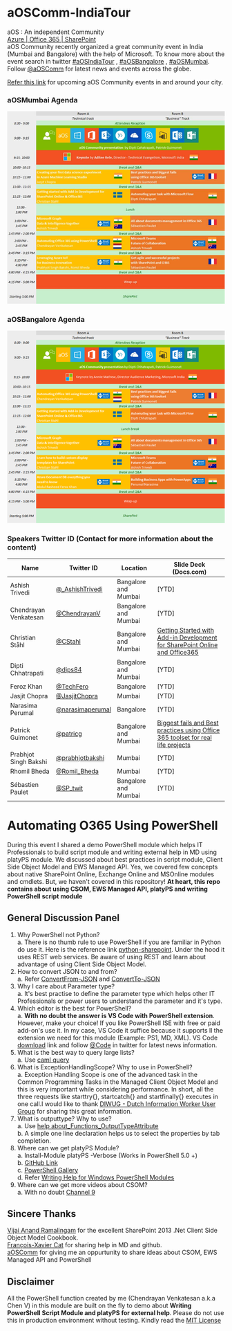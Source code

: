 # aOSComm-IndiaTour
aOS : An independent Community  
[Azure | Office 365 | SharePoint](http://aos.community/index.php/language/en/home/)  
aOS Community recently organized a great community event in India (Mumbai and Bangalore) with the help of Microsoft. To know more about the event search in twitter [#aOSIndiaTour](https://twitter.com/hashtag/aOSIndiaTour?src=hash) , [#aOSBangalore](https://twitter.com/hashtag/aOSBangalore?src=hash) , [#aOSMumbai](https://twitter.com/hashtag/aOSMumbai?src=hash). Follow [@aOSComm](https://twitter.com/aOSComm) for latest news and events across the globe.  

[Refer this link](https://www.eventbrite.fr/o/aos-community-12270024117) for upcoming aOS Community events in and around your city. 

### aOSMumbai Agenda
![Mumbai](https://github.com/ChendrayanV/aOSComm-IndiaTour/blob/master/images/Mumbai.jpg)

### aOSBangalore Agenda
![Bangalore](https://github.com/ChendrayanV/aOSComm-IndiaTour/blob/master/images/Bangalore.png)

### Speakers Twitter ID (**Contact for more information about the content**)
Name | Twitter ID | Location | Slide Deck (Docs.com)
---- | ---------- | -------- | ---------------------
Ashish Trivedi | [@_AshishTrivedi](https://twitter.com/_AshishTrivedi) | Bangalore and Mumbai | [YTD]
Chendrayan Venkatesan | [@ChendrayanV](https://twitter.com/ChendrayanV) | Bangalore and Mumbai | [YTD]
Christian Ståhl | [@CStahl](https://twitter.com/CStahl) | Bangalore and Mumbai | [Getting Started with Add-in Development for SharePoint Online and Office365](https://docs.com/aos-community/9526/getting-started-with-add-in-development-for)
Dipti Chhatrapati | [@dips84](https://twitter.com/dips84) | Bangalore and Mumbai | [YTD]
Feroz Khan | [@TechFero](https://twitter.com/) | Bangalore | [YTD]
Jasjit Chopra | [@JasjitChopra](https://twitter.com/jasjitchopra) | Mumbai | [YTD]
Narasima Perumal | [@narasimaperumal](https://twitter.com/narasimaperumal) | Bangalore | [YTD]
Patrick Guimonet | [@patricg](https://twitter.com/patricg) | Bangalore and Mumbai | [Biggest fails and Best practices using Office 365 toolset for real life projects](https://docs.com/aos-community/9789/biggest-fails-and-bp-using-office-365-toolset?c=soeSjm) 
Prabhjot Singh Bakshi | [@prabhjotbakshi](https://twitter.com/prabhjotbakshi) | Mumbai | [YTD]
Rhomil Bheda | [@Romil_Bheda](https://twitter.com/Romil_Bheda) | Mumbai | [YTD]
Sébastien Paulet | [@SP_twit](https://twitter.com/SP_twit) | Bangalore and Mumbai | [YTD]

# Automating O365 Using PowerShell
During this event I shared a demo PowerShell module which helps IT Professionals to build 
script module and writing external help in MD using platyPS module. We discussed about best practices in 
script module, Client Side Object Model and EWS Managed API. Yes, we covered few concepts about native SharePoint Online, Exchange Online and MSOnline modules and cmdlets. But, we haven't covered in this repository! 
**At heart, this repo contains about using CSOM, EWS Managed API, platyPS and writing PowerShell script module**

## General Discussion Panel
1. Why PowerShell not Python?  
a. There is no thumb rule to use PowerShell if you are familiar in Python do use it. Here is the reference link
[python-sharepoint](https://github.com/ox-it/python-sharepoint). Under the hood it uses REST web services. Be aware of using REST and learn about advantage of using Client Side Object Model.
2. How to convert JSON to and from?    
a. Refer [ConvertFrom-JSON](https://msdn.microsoft.com/powershell/reference/5.1/Microsoft.PowerShell.Utility/ConvertFrom-Json) and [ConvertTo-JSON](https://msdn.microsoft.com/powershell/reference/5.1/Microsoft.PowerShell.Utility/ConvertTo-Json)
3. Why I care about Parameter type?  
a. It's best practise to define the parameter type which helps other IT Professionals or power users
to understand the parameter and it's type. 
4. Which editor is the best for PowerShell?  
a. **With no doubt the answer is VS Code with PowerShell extension**. However, make your choice! If you like 
PowerShell ISE with free or paid add-on's use it. In my case, VS Code it suffice because it supports ll
the extension we need for this module (Example: PS1, MD, XML). VS Code [download]() link and follow [@Code]() in twitter for latest news information. 
5. What is the best way to query large lists?  
a. Use [caml query](https://msdn.microsoft.com/en-us/library/office/ee534956(v=office.14).aspx)
6. What is ExceptionHandlingScope? Why to use in PowerShell?  
a. Exception Handling Scope is one of the advanced task in the Common Programming Tasks in the Managed Client Object Model and this is very important while considering performance. In short, all the three requests like starttry{}, startcatch{} and startfinally{} executes in one call.I would like to thank [DIWUG - Dutch Information Worker User Group](http://www.diwug.nl/Pages/default.aspx) for sharing this great information. 
7. What is outputtype? Why to use?  
a. Use [help about_Functions_OutputTypeAttribute](https://msdn.microsoft.com/en-us/powershell/reference/5.1/microsoft.powershell.core/about/about_functions_outputtypeattribute)  
b. A simple one line declaration helps us to select the properties by tab completion. 
8. Where can we get platyPS Module?  
a. Install-Module platyPS -Verbose (Works in PowerShell 5.0 +)  
b. [GitHub Link](https://github.com/PowerShell/platyPS)  
c. [PowerShell Gallery](https://www.powershellgallery.com/packages/platyPS/0.7.6)  
d. Refer [Writing Help for Windows PowerShell Modules](https://msdn.microsoft.com/en-us/library/dd878343(v=vs.85).aspx)  
9. Where can we get more videos about CSOM?  
a. With no doubt [Channel 9](https://channel9.msdn.com/search?term=sharepoint%20client%20side%20object%20model#ch9Search&lang-en=en&pubDate=year)

## Sincere Thanks
[Vijai Anand Ramalingam](http://www.c-sharpcorner.com/members/vijai-anand-ramalingam) for the excellent SharePoint 2013 .Net Client Side Object Model Cookbook.  
[François-Xavier Cat](https://github.com/lazywinadmin) for sharing help in MD and github.  
[aOSComm](https://twitter.com/aOSComm) for giving me an oppurtunity to share ideas about CSOM, EWS Managed API and PowerShell 
## Disclaimer
All the PowerShell function created by me (Chendrayan Venkatesan a.k.a Chen V) in this module are built on the fly to demo about **Writing PowerShell
Script Module and platyPS for external help**. Please do not use this in production environment without testing. Kindly read the [MIT License](https://github.com/ChendrayanV/aOSComm-IndiaTour/blob/master/LICENSE)